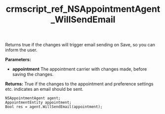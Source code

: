﻿---
title: crmscript_ref_NSAppointmentAgent_WillSendEmail
description: Bool WillSendEmail(AppointmentEntity appointment)
intellisense: NSAppointmentAgent.WillSendEmail
keywords: NSAppointmentAgent,WillSendEmail
so.topic: reference
---

Returns true if the changes will trigger email sending on Save, so you can inform the user.

**Parameters:**
 - **appointment** The appointment carrier with changes made, before saving the changes.

**Returns:** True if the changes to the appointment and preference settings etc. indicates an email should be sent.

```crmscript
NSAppointmentAgent agent;
AppointmentEntity appointment;
Bool res = agent.WillSendEmail(appointment);
```

